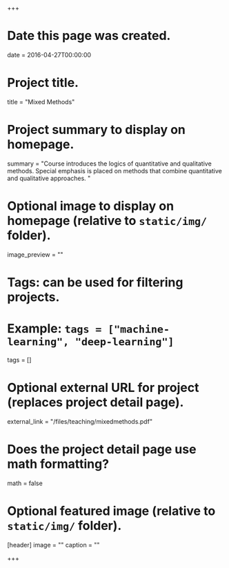 +++
# Date this page was created.
date = 2016-04-27T00:00:00

# Project title.
title = "Mixed Methods"

# Project summary to display on homepage.
summary = "Course introduces the logics of quantitative and qualitative methods. Special emphasis is placed on methods that combine quantitative and qualitative approaches. "

# Optional image to display on homepage (relative to `static/img/` folder).
image_preview = ""

# Tags: can be used for filtering projects.
# Example: `tags = ["machine-learning", "deep-learning"]`
tags = []

# Optional external URL for project (replaces project detail page).
external_link = "/files/teaching/mixedmethods.pdf"

# Does the project detail page use math formatting?
math = false

# Optional featured image (relative to `static/img/` folder).
[header]
image = ""
caption = ""

+++
